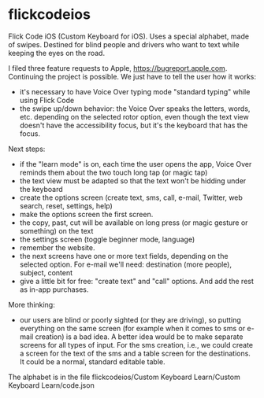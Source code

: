 flickcodeios
============

Flick Code iOS (Custom Keyboard for iOS).
Uses a special alphabet, made of swipes. 
Destined for blind people and drivers who want to text while keeping the eyes on the road.

I filed three feature requests to Apple, https://bugreport.apple.com.
Continuing the project is possible.
We just have to tell the user how it works:
- it's necessary to have Voice Over typing mode "standard typing" while using Flick Code
- the swipe up/down behavior: the Voice Over speaks the letters, words,
etc. depending on the selected rotor option, even though the text view doesn't have the
accessibility focus, but it's the keyboard that has the focus.

Next steps:
- if the "learn mode" is on, each time the user opens the app, Voice Over reminds them about the
two touch long tap (or magic tap)
- the text view must be adapted so that the text won't be hidding under the keyboard
- create the options screen (create text, sms, call, e-mail, Twitter, web search, reset, settings, help)
- make the options screen the first screen.
- the copy, past, cut will be available on long press (or magic gesture or something) on the text
- the settings screen (toggle beginner mode, language)
- remember the website.
- the next screens have one or more text fields, depending on the selected option. For e-mail 
we'll need: destination (more people), subject, content
- give a little bit for free: "create text" and "call" options. And add the rest as in-app purchases.

More thinking:
- our users are blind or poorly sighted (or they are driving), so putting everything on the same screen (for example when it comes to sms or e-mail creation) is a bad idea. A better idea would be to make separate screens for all types of input.
For the sms creation, i.e., we could create a screen for the text of the sms and a table screen for the destinations.
It could be a normal, standard editable table.

The alphabet is in the file flickcodeios/Custom Keyboard Learn/Custom Keyboard Learn/code.json

